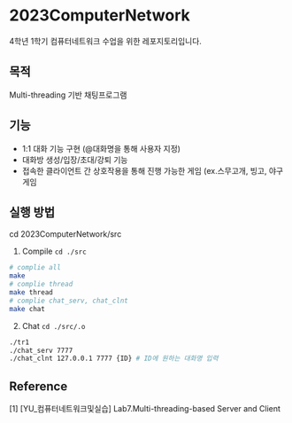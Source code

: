# 2023ComputerNetwork
4학년 1학기 컴퓨터네트워크 수업을 위한 레포지토리입니다.

## 목적
Multi-threading 기반 채팅프로그램

## 기능
- 1:1 대화 기능 구현 (@대화명을 통해 사용자 지정)
- 대화방 생성/입장/초대/강퇴 기능
- 접속한 클라이언트 간 상호작용을 통해 진행 가능한 게임 (ex.스무고개, 빙고, 야구게임


## 실행 방법
cd 2023ComputerNetwork/src
1. Compile
`cd ./src`
```bash
# complie all
make
# complie thread
make thread
# complie chat_serv, chat_clnt
make chat
```
2. Chat
`cd ./src/.o`
```bash
./tr1
./chat_serv 7777
./chat_clnt 127.0.0.1 7777 {ID} # ID에 원하는 대화명 입력
```

## Reference
[1] [YU_컴퓨터네트워크및실습] Lab7.Multi-threading-based Server and Client
